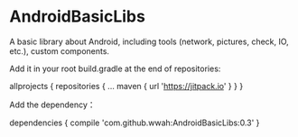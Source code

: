 # AndroidBasicLibs

A basic library about Android, including tools (network, pictures, check, IO, etc.), custom components.

Add it in your root build.gradle at the end of repositories:

  allprojects {
  	repositories {
		...
		maven { 
			url 'https://jitpack.io' 
		}
	}
}
  
  Add the dependency：
  
  dependencies {
       compile 'com.github.wwah:AndroidBasicLibs:0.3'
  }

